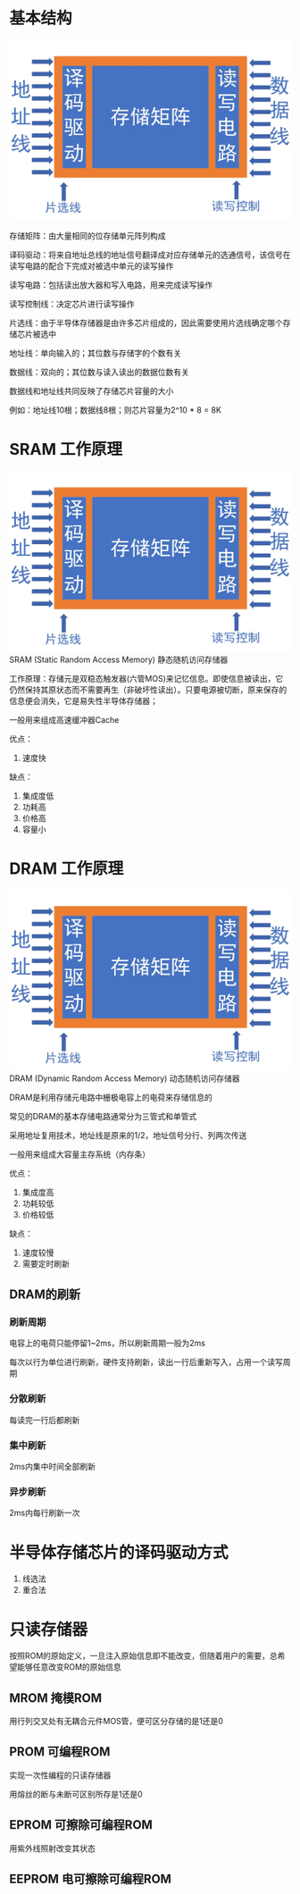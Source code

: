 # 基本结构

![基本结构](https://raw.githubusercontent.com/Juston007/ComputerOrganization/main/Chapter4_Memory/img/%E5%8D%8A%E5%AF%BC%E4%BD%93%E5%AD%98%E5%82%A8%E8%8A%AF%E7%89%87%E7%BB%93%E6%9E%84.jpg)

存储矩阵：由大量相同的位存储单元阵列构成

译码驱动：将来自地址总线的地址信号翻译成对应存储单元的选通信号，该信号在读写电路的配合下完成对被选中单元的读写操作

读写电路：包括读出放大器和写入电路，用来完成读写操作

读写控制线：决定芯片进行读写操作

片选线：由于半导体存储器是由许多芯片组成的，因此需要使用片选线确定哪个存储芯片被选中

地址线：单向输入的；其位数与存储字的个数有关

数据线：双向的；其位数与读入读出的数据位数有关

数据线和地址线共同反映了存储芯片容量的大小

例如：地址线10根；数据线8根；则芯片容量为2^10 * 8 = 8K

# SRAM 工作原理
![SRAM工作原理](https://raw.githubusercontent.com/Juston007/ComputerOrganization/main/Chapter4_Memory/img/%E5%8D%8A%E5%AF%BC%E4%BD%93%E5%AD%98%E5%82%A8%E8%8A%AF%E7%89%87%E7%BB%93%E6%9E%84.jpg)
SRAM (Static Random Access Memory) 静态随机访问存储器

工作原理：存储元是双稳态触发器(六管MOS)来记忆信息。即使信息被读出，它仍然保持其原状态而不需要再生（非破坏性读出）。只要电源被切断，原来保存的信息便会消失，它是易失性半导体存储器；

一般用来组成高速缓冲器Cache

优点：
1. 速度快

缺点：
1. 集成度低
2. 功耗高
3. 价格高
4. 容量小

# DRAM 工作原理
![DRAM工作原理](https://raw.githubusercontent.com/Juston007/ComputerOrganization/main/Chapter4_Memory/img/%E5%8D%8A%E5%AF%BC%E4%BD%93%E5%AD%98%E5%82%A8%E8%8A%AF%E7%89%87%E7%BB%93%E6%9E%84.jpg)
DRAM (Dynamic Random Access Memory) 动态随机访问存储器

DRAM是利用存储元电路中栅极电容上的电荷来存储信息的

常见的DRAM的基本存储电路通常分为三管式和单管式

采用地址复用技术，地址线是原来的1/2，地址信号分行、列两次传送

一般用来组成大容量主存系统（内存条）

优点：
1. 集成度高
2. 功耗较低
3. 价格较低

缺点：
1. 速度较慢
2. 需要定时刷新

## DRAM的刷新
### 刷新周期
电容上的电荷只能停留1~2ms，所以刷新周期一般为2ms

每次以行为单位进行刷新，硬件支持刷新，读出一行后重新写入，占用一个读写周期

### 分散刷新
每读完一行后都刷新
### 集中刷新
2ms内集中时间全部刷新
### 异步刷新
2ms内每行刷新一次

# 半导体存储芯片的译码驱动方式
1. 线选法
2. 重合法


# 只读存储器
按照ROM的原始定义，一旦注入原始信息即不能改变，但随着用户的需要，总希望能够任意改变ROM的原始信息

## MROM 掩模ROM
用行列交叉处有无耦合元件MOS管，便可区分存储的是1还是0

## PROM 可编程ROM
实现一次性编程的只读存储器

用熔丝的断与未断可区别所存是1还是0

## EPROM 可擦除可编程ROM
用紫外线照射改变其状态

## EEPROM 电可擦除可编程ROM


#